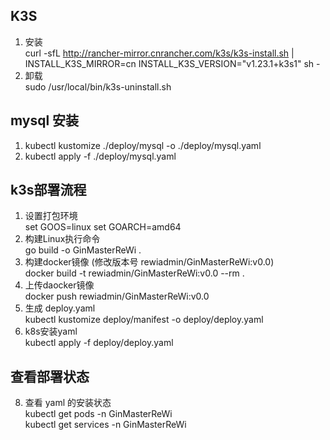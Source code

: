 ## K3S
1. 安装  
curl -sfL http://rancher-mirror.cnrancher.com/k3s/k3s-install.sh | INSTALL_K3S_MIRROR=cn INSTALL_K3S_VERSION="v1.23.1+k3s1" sh -
2. 卸载  
sudo /usr/local/bin/k3s-uninstall.sh 

## mysql 安装
1. kubectl kustomize ./deploy/mysql -o ./deploy/mysql.yaml
2. kubectl apply -f ./deploy/mysql.yaml

## k3s部署流程
1. 设置打包环境  
 set GOOS=linux
 set GOARCH=amd64
2. 构建Linux执行命令  
 go build -o GinMasterReWi .
4. 构建docker镜像 (修改版本号 rewiadmin/GinMasterReWi:v0.0)  
 docker build -t rewiadmin/GinMasterReWi:v0.0 --rm .
5. 上传daocker镜像  
 docker push rewiadmin/GinMasterReWi:v0.0
6. 生成 deploy.yaml    
 kubectl kustomize deploy/manifest -o deploy/deploy.yaml
7. k8s安装yaml   
 kubectl apply -f deploy/deploy.yaml
 
## 查看部署状态
8. 查看 yaml 的安装状态  
 kubectl get pods -n GinMasterReWi  
 kubectl get services -n GinMasterReWi